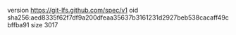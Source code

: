 version https://git-lfs.github.com/spec/v1
oid sha256:aed8335f62f7df9a200dfeaa35637b3161231d2927beb538cacaff49cbffba91
size 3017
